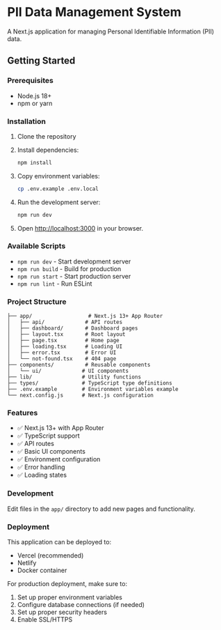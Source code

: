 # PII Data Management System

A Next.js application for managing Personal Identifiable Information (PII) data.

## Getting Started

### Prerequisites

- Node.js 18+ 
- npm or yarn

### Installation

1. Clone the repository
2. Install dependencies:
   ```bash
   npm install
   ```

3. Copy environment variables:
   ```bash
   cp .env.example .env.local
   ```

4. Run the development server:
   ```bash
   npm run dev
   ```

5. Open [http://localhost:3000](http://localhost:3000) in your browser.

### Available Scripts

- `npm run dev` - Start development server
- `npm run build` - Build for production
- `npm run start` - Start production server
- `npm run lint` - Run ESLint

### Project Structure

```
├── app/                  # Next.js 13+ App Router
│   ├── api/             # API routes
│   ├── dashboard/       # Dashboard pages
│   ├── layout.tsx       # Root layout
│   ├── page.tsx         # Home page
│   ├── loading.tsx      # Loading UI
│   ├── error.tsx        # Error UI
│   └── not-found.tsx    # 404 page
├── components/          # Reusable components
│   └── ui/             # UI components
├── lib/                # Utility functions
├── types/              # TypeScript type definitions
├── .env.example        # Environment variables example
└── next.config.js      # Next.js configuration
```

### Features

- ✅ Next.js 13+ with App Router
- ✅ TypeScript support
- ✅ API routes
- ✅ Basic UI components
- ✅ Environment configuration
- ✅ Error handling
- ✅ Loading states

### Development

Edit files in the `app/` directory to add new pages and functionality.

### Deployment

This application can be deployed to:
- Vercel (recommended)
- Netlify
- Docker container

For production deployment, make sure to:
1. Set up proper environment variables
2. Configure database connections (if needed)
3. Set up proper security headers
4. Enable SSL/HTTPS
